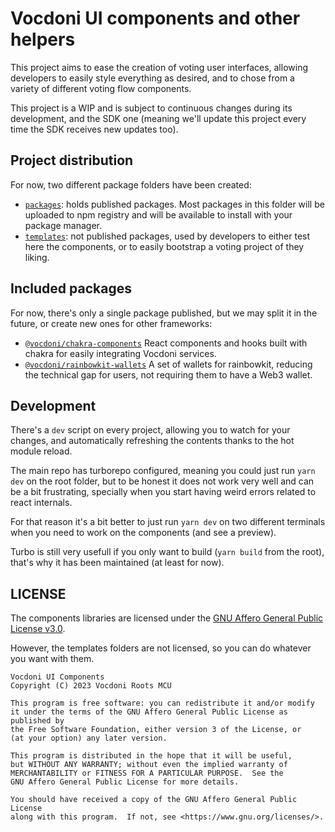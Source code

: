 Vocdoni UI components and other helpers
=======================================

This project aims to ease the creation of voting user interfaces, allowing
developers to easily style everything as desired, and to chose from a variety of
different voting flow components.

This project is a WIP and is subject to continuous changes during its
development, and the SDK one (meaning we'll update this project every time the
SDK receives new updates too).

Project distribution
--------------------

For now, two different package folders have been created:

- [`packages`]: holds published packages. Most packages in this folder will be
  uploaded to npm registry and will be available to install with your package
  manager.
- [`templates`]: not published packages, used by developers to either test here
  the components, or to easily bootstrap a voting project of they liking.

Included packages
-----------------

For now, there's only a single package published, but we may split it in the
future, or create new ones for other frameworks:

- [`@vocdoni/chakra-components`] React components and hooks built with chakra
  for easily integrating Vocdoni services.
- [`@vocdoni/rainbowkit-wallets`] A set of wallets for rainbowkit, reducing the
  technical gap for users, not requiring them to have a Web3 wallet.

Development
-----------

There's a `dev` script on every project, allowing you to watch for your changes,
and automatically refreshing the contents thanks to the hot module reload.

The main repo has turborepo configured, meaning you could just run `yarn dev` on
the root folder, but to be honest it does not work very well and can be a bit
frustrating, specially when you start having weird errors related to react
internals.

For that reason it's a bit better to just run `yarn dev` on two different
terminals when you need to work on the components (and see a preview).

Turbo is still very usefull if you only want to build (`yarn build` from the
root), that's why it has been maintained (at least for now).

LICENSE
-------

The components libraries are licensed under the [GNU Affero General Public
License v3.0][license].

However, the templates folders are not licensed, so you can do whatever you want
with them.

    Vocdoni UI Components
    Copyright (C) 2023 Vocdoni Roots MCU

    This program is free software: you can redistribute it and/or modify
    it under the terms of the GNU Affero General Public License as published by
    the Free Software Foundation, either version 3 of the License, or
    (at your option) any later version.

    This program is distributed in the hope that it will be useful,
    but WITHOUT ANY WARRANTY; without even the implied warranty of
    MERCHANTABILITY or FITNESS FOR A PARTICULAR PURPOSE.  See the
    GNU Affero General Public License for more details.

    You should have received a copy of the GNU Affero General Public License
    along with this program.  If not, see <https://www.gnu.org/licenses/>.

[license]: ./LICENSE
[`packages`]: ./packages
[`templates`]: ./templates
[`@vocdoni/chakra-components`]: ./packages/chakra-components/README.md
[`@vocdoni/rainbowkit-wallets`]: ./packages/rainbowkit-wallets/README.md
